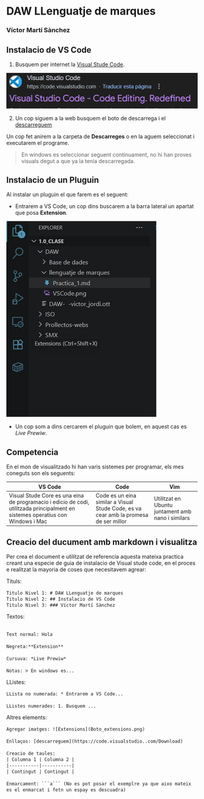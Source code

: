 # DAW LLenguatje de marques
### Víctor Martí Sànchez


## Instalacio de VS Code

1. Busquem per internet la [Visual Stude Code](https://code.visualstudio.com/).

![Enllaç de la web](VSCode.png)

2. Un cop siguem a la web busquem el boto de descarrega i el [descarreguem](https://code.visualstudio..com/Download)

Un cop fet anirem a la carpeta de **Descarreges** o en la aguem seleccionat i executarem el programe.

> En windows es seleccionar seguent continuament, no hi han proves visuals degut a que ya la tenia descarregada.


## Instalacio de un Pluguin

Al instalar un pluguin el que farem es el seguent:

* Entrarem a VS Code, un cop dins buscarem a la barra lateral un apartat que posa **Extension**.

![Extensions](Boto_extensions.png)

* Un cop som a dins cercarem el pluguin que bolem, en aquest cas es *Live Prewiw*.


## Competencia

En el mon de visualitzado hi han varis sistemes per programar, els mes coneguts son els seguents:

| VS Code | Code  | Vim |
|-----------|-----------|-----------|
| Visual Stude Core es una eina de programacio i edicio de codi, utilitzada principalment en sistemes operatius con Windows i Mac | Code es un eina similar a Visual Stude Code, es va cear amb la promesa de ser millor  | Utilitzat en Ubuntu juntament amb nano i similars |

## Creacio del ducument amb markdown i visualitza

Per crea el document e utilitzat de referencia aquesta mateixa practica creant una especie de guia de instalacio de Visual stude code, en el proces e realitzat la mayoria de coses que necesitavem agrear:

Tituls:
```
Titulo Nivel 1: # DAW LLenguatje de marques 
Titulo Nivel 2: ## Instalacio de VS Code
Titulo Nivel 3: ### Víctor Martí Sànchez

```
Textos:

```

Text normal: Hola

Negreta:**Extension**

Cursuva: *Live Prewiw*

Notas: > En windows es...

```

LListes:
```
LLista no numerada: * Entrarem a VS Code...

LListes numerades: 1. Busquem ...

```
Altres elements:

```
Agregar imatges: ![Extensions](Boto_extensions.png)

Enllaços: [descarreguem](https://code.visualstudio..com/Download)

Creacio de taules:
| Columna 1 | Columna 2 |
|-----------|-----------|
| Contingut | Contingut |

Enmarcament: ```a``` (No es pot posar el exemplre ya que aixo mateix es el enmarcat i fetn un espay es descuadra)

```
